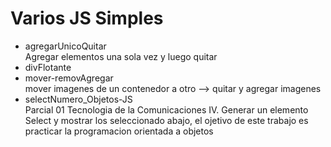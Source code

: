Varios JS Simples
================
+ agregarUnicoQuitar <br />
Agregar elementos una sola vez y luego quitar
+ divFlotante
+ mover-removAgregar <br />
mover imagenes de un contenedor a otro --> quitar y agregar imagenes
+ selectNumero_Objetos-JS <br />
Parcial 01 Tecnologia de la Comunicaciones IV. Generar un elemento Select y mostrar los seleccionado abajo, el ojetivo de este trabajo es practicar la 
programacion orientada a objetos
